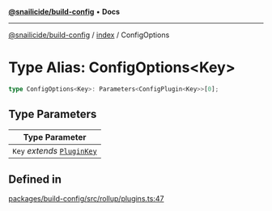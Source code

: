 [**@snailicide/build-config**](../../README.md) • **Docs**

---

[@snailicide/build-config](../../README.md) / [index](../README.md) / ConfigOptions

# Type Alias: ConfigOptions\<Key\>

```ts
type ConfigOptions<Key>: Parameters<ConfigPlugin<Key>>[0];
```

## Type Parameters

| Type Parameter                              |
| ------------------------------------------- |
| `Key` _extends_ [`PluginKey`](PluginKey.md) |

## Defined in

[packages/build-config/src/rollup/plugins.ts:47](https://github.com/gbtunney/snailicide-monorepo/blob/master/packages/build-config/src/rollup/plugins.ts#L47)
